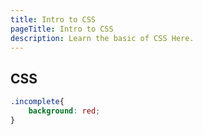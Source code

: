 ```yaml
---
title: Intro to CSS
pageTitle: Intro to CSS
description: Learn the basic of CSS Here.
---
```


## CSS


```css
.incomplete{
    background: red;
}

```



